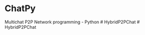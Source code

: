 # ChatPy
Multichat P2P Network programming - Python
#   H y b r i d P 2 P C h a t  
 #   H y b r i d P 2 P C h a t  
 